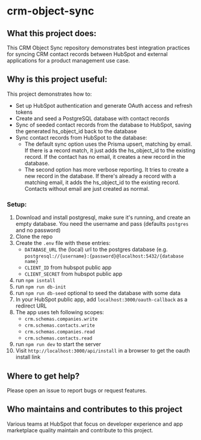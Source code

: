 # crm-object-sync

## What this project does:

This CRM Object Sync repository demonstrates best integration practices for syncing CRM contact records between HubSpot and external applications for a product management use case.

## Why is this project useful:

This project demonstrates how to:

- Set up HubSpot authentication and generate OAuth access and refresh tokens
- Create and seed a PostgreSQL database with contact records
- Sync of seeded contact records from the database to HubSpot, saving the generated hs_object_id back to the database
- Sync contact records from HubSpot to the database:
  - The default sync option uses the Prisma upsert, matching by email. If there is a record match, it just adds the hs_object_id to the existing record. If the contact has no email, it creates a new record in the database.
  - The second option has more verbose reporting. It tries to create a new record in the database. If there's already a record with a matching email, it adds the hs_object_id to the existing record. Contacts without email are just created as normal.

### Setup:

1. Download and install postgresql, make sure it's running, and create an empty database. You need the username and pass (defaults `postgres` and no password)
2. Clone the repo
3. Create the `.env` file with these entries:
   - `DATABASE_URL` the (local) url to the postgres database (e.g. `postgresql://{username}:{password}@localhost:5432/{database name}`
   - `CLIENT_ID` from hubspot public app
   - `CLIENT_SECRET` from hubspot public app
4. run `npm isntall`
5. run `npm run db-init`
6. run `npm run db-seed` optional to seed the database with some data
7. In your HubSpot public app, add `localhost:3000/oauth-callback` as a redirect URL
8. The app uses teh following scopes:
   - `crm.schemas.companies.write`
   - `crm.schemas.contacts.write`
   - `crm.schemas.companies.read`
   - `crm.schemas.contacts.read`
9. run `npm run dev` to start the server
10. Visit `http://localhost:3000/api/install` in a browser to get the oauth install link

## Where to get help?

Please open an issue to report bugs or request features.

## Who maintains and contributes to this project

Various teams at HubSpot that focus on developer experience and app marketplace quality maintain and contribute to this project.

